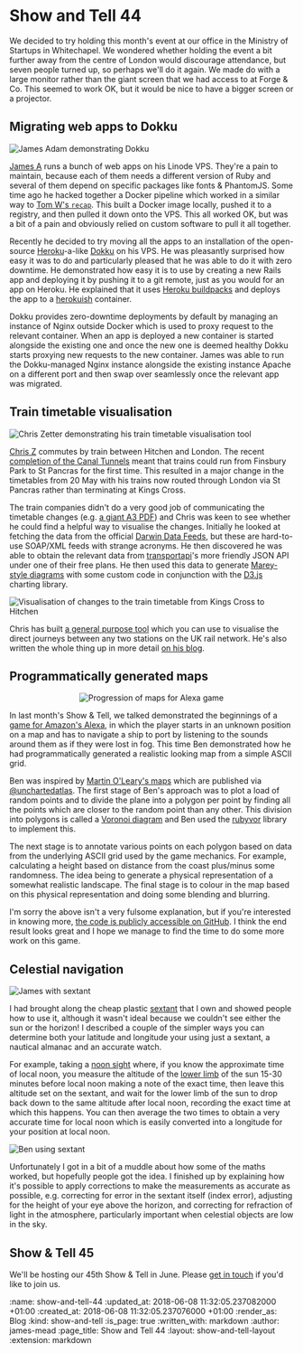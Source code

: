 Show and Tell 44
================

We decided to try holding this month's event at our office in the Ministry of Startups in Whitechapel. We wondered whether holding the event a bit further away from the centre of London would discourage attendance, but seven people turned up, so perhaps we'll do it again. We made do with a large monitor rather than the giant screen that we had access to at Forge & Co. This seemed to work OK, but it would be nice to have a bigger screen or a projector.

## Migrating web apps to Dokku

![James Adam demonstrating Dokku](/images/blog/2018-06-07-show-and-tell-44-james-adam-dokku-demo.jpg)

[James A][] runs a bunch of web apps on his Linode VPS. They're a pain to maintain, because each of them needs a different version of Ruby and several of them depend on specific packages like fonts & PhantomJS. Some time ago he hacked together a Docker pipeline which worked in a similar way to [Tom W's `recap`][recap-repo]. This built a Docker image locally, pushed it to a registry, and then pulled it down onto the VPS. This all worked OK, but was a bit of a pain and obviously relied on custom software to pull it all together.

Recently he decided to try moving all the apps to an installation of the open-source [Heroku][]-a-like [Dokku][] on his VPS. He was pleasantly surprised how easy it was to do and particularly pleased that he was able to do it with zero downtime. He demonstrated how easy it is to use by creating a new Rails app and deploying it by pushing it to a git remote, just as you would for an app on Heroku. He explained that it uses [Heroku buildpacks][] and deploys the app to a [herokuish][] container.

Dokku provides zero-downtime deployments by default by managing an instance of Nginx outside Docker which is used to proxy request to the relevant container. When an app is deployed a new container is started alongside the existing one and once the new one is deemed healthy Dokku starts proxying new requests to the new container. James was able to run the Dokku-managed Nginx instance alongside the existing instance Apache on a different port and then swap over seamlessly once the relevant app was migrated.


## Train timetable visualisation

![Chris Zetter demonstrating his train timetable visualisation tool](/images/blog/2018-06-07-show-and-tell-44-chris-zetter-marey-diagram-demo.jpg)

[Chris Z][] commutes by train between Hitchen and London. The recent [completion of the Canal Tunnels][canal-tunnels] meant that trains could run from Finsbury Park to St Pancras for the first time.  This resulted in a major change in the timetables from 20 May with his trains now routed through London via St Pancras rather than terminating at Kings Cross.

The train companies didn't do a very good job of communicating the timetable changes (e.g. [a giant A3 PDF][thameslink-timetable]) and Chris was keen to see whether he could find a helpful way to visualise the changes. Initially he looked at fetching the data from the official [Darwin Data Feeds][], but these are hard-to-use SOAP/XML feeds with strange acronyms. He then discovered he was able to obtain the relevant data from [transportapi][]'s more friendly JSON API under one of their free plans. He then used this data to generate [Marey-style diagrams][] with some custom code in conjunction with the [D3.js][] charting library.

![Visualisation of changes to the train timetable from Kings Cross to Hitchen](/images/blog/2018-06-07-show-and-tell-44-kings-cross-to-hitchin-marey-diagram.png)

Chris has built [a general purpose tool][changes-tool] which you can use to visualise the direct journeys between any two stations on the UK rail network. He's also written the whole thing up in more detail [on his blog][changes-article].


## Programmatically generated maps

<p style="text-align: center">
  <img src="/images/blog/2018-06-07-show-and-tell-44-animated-maps.gif" alt="Progression of maps for Alexa game">
</p>

In last month's Show & Tell, we talked demonstrated the beginnings of a [game for Amazon's Alexa][we-didnt-mean-to-go-to-sea], in which the player starts in an unknown position on a map and has to navigate a ship to port by listening to the sounds around them as if they were lost in fog. This time Ben demonstrated how he had programmatically generated a realistic looking map from a simple ASCII grid.

Ben was inspired by [Martin O'Leary's maps][mewo2-maps] which are published via [@unchartedatlas][unchartedatlas]. The first stage of Ben's approach was to plot a load of random points and to divide the plane into a polygon per point by finding all the points which are closer to the random point than any other. This division into polygons is called a [Voronoi diagram][] and Ben used the [rubyvor](https://github.com/abscondment/rubyvor) library to implement this.

The next stage is to annotate various points on each polygon based on data from the underlying ASCII grid used by the game mechanics. For example, calculating a height based on distance from the coast plus/minus some randomness. The idea being to generate a physical representation of a somewhat realistic landscape. The final stage is to colour in the map based on this physical representation and doing some blending and blurring.

I'm sorry the above isn't a very fulsome explanation, but if you're interested in knowing more, [the code is publicly accessible on GitHub][mapgen]. I think the end result looks great and I hope we manage to find the time to do some more work on this game.


## Celestial navigation

![James with sextant](/images/blog/2018-06-07-show-and-tell-44-james-with-sextant.jpg)

I had brought along the cheap plastic [sextant][] that I own and showed people how to use it, although it wasn't ideal because we couldn't see either the sun or the horizon! I described a couple of the simpler ways you can determine both your latitude and longitude your using just a sextant, a nautical almanac and an accurate watch.

For example, taking a [noon sight][] where, if you know the approximate time of local noon, you measure the altitude of the [lower limb][] of the sun 15-30 minutes before local noon making a note of the exact time, then leave this altitude set on the sextant, and wait for the lower limb of the sun to drop back down to the same altitude after local noon, recording the exact time at which this happens. You can then average the two times to obtain a very accurate time for local noon which is easily converted into a longitude for your position at local noon.

![Ben using sextant](/images/blog/2018-06-07-show-and-tell-44-ben-using-sextant.jpg)

Unfortunately I got in a bit of a muddle about how some of the maths worked, but hopefully people got the idea. I finished up by explaining how it's possible to apply corrections to make the measurements as accurate as possible, e.g. correcting for error in the sextant itself (index error), adjusting for the height of your eye above the horizon, and correcting for refraction of light in the atmosphere, particularly important when celestial objects are low in the sky.

## Show & Tell 45

We'll be hosting our 45th Show & Tell in June. Please [get in touch][contact] if you'd like to join us.

[James A]: http://lazyatom.com/
[recap-repo]: https://github.com/tomafro/recap
[Heroku]: https://www.heroku.com/
[Dokku]: http://dokku.viewdocs.io/dokku/
[Heroku buildpacks]: https://devcenter.heroku.com/articles/buildpacks
[herokuish]: https://github.com/gliderlabs/herokuish
[canal-tunnels]: http://www.thameslinkprogramme.co.uk/canal-tunnels-open-new-north-south-london-connections-first-time
[Chris Z]: https://chriszetter.com/
[thameslink-timetable]: https://www.railplan2020.com/-/media/goahead/railplan2020/may-timetables/tl-may-2018-thameslink-in-to--from-great-northern-mondays-to-fridays.pdf?la=en
[transportapi]: https://www.transportapi.com/
[Marey-style diagrams]: https://www.edwardtufte.com/bboard/q-and-a-fetch-msg?msg_id=0003zP#bboard_content
[D3.js]: https://d3js.org/
[changes-tool]: https://changes.chriszetter.com/
[changes-article]: https://chriszetter.com/blog/2018/05/11/visualizing-changes-to-rail-services/
[Darwin Data Feeds]: http://www.nationalrail.co.uk/100296.aspx
[we-didnt-mean-to-go-to-sea]: /show-and-tell-43#writing-a-game-for-the-amazon-alexa
[unchartedatlas]: https://twitter.com/unchartedatlas
[Voronoi diagram]: https://en.wikipedia.org/wiki/Voronoi_diagram
[noon sight]: https://en.wikipedia.org/wiki/Longitude_by_chronometer#Noon_sight_for_Longitude
[contact]: /contact
[mewo2-maps]: https://mewo2.com/notes/terrain/
[sextant]: https://en.wikipedia.org/wiki/Sextant
[mapgen]: https://github.com/freerange/we-didnt-mean-to-go-to-sea/blob/d450474e7f5b657fd3dd96c9c6361043eaa6c779/maps/mapgen.rb
[lower limb]: https://encyclopedia2.thefreedictionary.com/lower+limb

:name: show-and-tell-44
:updated_at: 2018-06-08 11:32:05.237082000 +01:00
:created_at: 2018-06-08 11:32:05.237076000 +01:00
:render_as: Blog
:kind: show-and-tell
:is_page: true
:written_with: markdown
:author: james-mead
:page_title: Show and Tell 44
:layout: show-and-tell-layout
:extension: markdown
